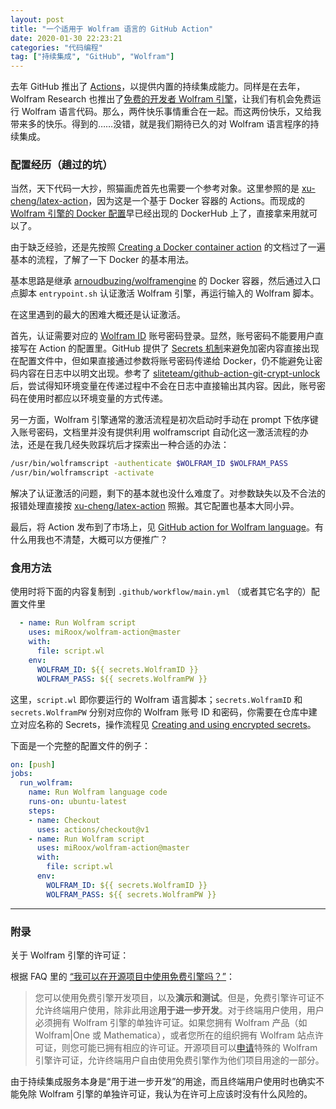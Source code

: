 ```yaml
---
layout: post
title: "一个适用于 Wolfram 语言的 GitHub Action"
date: 2020-01-30 22:23:21
categories: "代码编程"
tag: ["持续集成", "GitHub", "Wolfram"]
---
```


去年 GitHub 推出了 [Actions](https://github.com/features/actions)，以提供内置的持续集成能力。同样是在去年，Wolfram Research 也推出了[免费的开发者 Wolfram 引擎](https://www.wolfram.com/engine/)，让我们有机会免费运行 Wolfram 语言代码。那么，两件快乐事情重合在一起。而这两份快乐，又给我带来多的快乐。得到的……没错，就是我们期待已久的对 Wolfram 语言程序的持续集成。

<!--more-->

### 配置经历（趟过的坑）

当然，天下代码一大抄，照猫画虎首先也需要一个参考对象。这里参照的是 [xu-cheng/latex-action](https://github.com/xu-cheng/latex-action)，因为这是一个基于 Docker 容器的 Actions。而现成的 [Wolfram 引擎的 Docker 配置](https://hub.docker.com/r/arnoudbuzing/wolframengine)早已经出现的 DockerHub 上了，直接拿来用就可以了。

由于缺乏经验，还是先按照 [Creating a Docker container action](https://help.github.com/en/actions/automating-your-workflow-with-github-actions/creating-a-docker-container-action) 的文档过了一遍基本的流程，了解了一下 Docker 的基本用法。

基本思路是继承 [arnoudbuzing/wolframengine](https://hub.docker.com/r/arnoudbuzing/wolframengine) 的 Docker 容器，然后通过入口点脚本 `entrypoint.sh` 认证激活 Wolfram 引擎，再运行输入的 Wolfram 脚本。

在这里遇到的最大的困难大概还是认证激活。

首先，认证需要对应的 [Wolfram ID](https://account.wolfram.com/wolframid) 账号密码登录。显然，账号密码不能要用户直接写在 Action 的配置里。GitHub 提供了 [Secrets 机制](https://help.github.com/en/actions/automating-your-workflow-with-github-actions/creating-and-using-encrypted-secrets)来避免加密内容直接出现在配置文件中，但如果直接通过参数将账号密码传递给 Docker，仍不能避免让密码内容在日志中以明文出现。参考了 [sliteteam/github-action-git-crypt-unlock](https://github.com/sliteteam/github-action-git-crypt-unlock) 后，尝试得知环境变量在传递过程中不会在日志中直接输出其内容。因此，账号密码在使用时都应以环境变量的方式传递。

另一方面，Wolfram 引擎通常的激活流程是初次启动时手动在 prompt 下依序键入账号密码，文档里并没有提供利用 wolframscript 自动化这一激活流程的办法，还是在我几经失败踩坑后才探索出一种合适的办法：

```sh
/usr/bin/wolframscript -authenticate $WOLFRAM_ID $WOLFRAM_PASS
/usr/bin/wolframscript -activate
```

解决了认证激活的问题，剩下的基本就也没什么难度了。对参数缺失以及不合法的报错处理直接按  [xu-cheng/latex-action](https://github.com/xu-cheng/latex-action) 照搬。其它配置也基本大同小异。

最后，将 Action 发布到了市场上，见 [GitHub action for Wolfram language](https://github.com/marketplace/actions/github-action-for-wolfram-language)。有什么用我也不清楚，大概可以方便推广？

### 食用方法

使用时将下面的内容复制到 `.github/workflow/main.yml` （或者其它名字的）配置文件里

```yaml
  - name: Run Wolfram script
    uses: miRoox/wolfram-action@master
    with:
      file: script.wl
    env:
      WOLFRAM_ID: ${{ secrets.WolframID }}
      WOLFRAM_PASS: ${{ secrets.WolframPW }}
```

这里，`script.wl` 即你要运行的 Wolfram 语言脚本；`secrets.WolframID` 和 `secrets.WolframPW` 分别对应你的 Wolfram 账号 ID 和密码，你需要在仓库中建立对应名称的 Secrets，操作流程见 [Creating and using encrypted secrets](https://help.github.com/en/actions/automating-your-workflow-with-github-actions/creating-and-using-encrypted-secrets)。

下面是一个完整的配置文件的例子：

```yaml
on: [push]
jobs:
  run_wolfram:
    name: Run Wolfram language code
    runs-on: ubuntu-latest
    steps:
    - name: Checkout
      uses: actions/checkout@v1
    - name: Run Wolfram script
      uses: miRoox/wolfram-action@master
      with:
        file: script.wl
      env:
        WOLFRAM_ID: ${{ secrets.WolframID }}
        WOLFRAM_PASS: ${{ secrets.WolframPW }}
```

---

### 附录

关于 Wolfram 引擎的许可证：

根据 FAQ 里的 [“我可以在开源项目中使用免费引擎吗？”](https://www.wolfram.com/engine/faq/#can-i-use-the-free-engine-in-an-open-source-project)：

> 您可以使用免费引擎开发项目，以及**演示和测试**。但是，免费引擎许可证不允许终端用户使用，除非此用途**用于进一步开发**。对于终端用户使用，用户必须拥有 Wolfram 引擎的单独许可证。如果您拥有 Wolfram 产品（如 Wolfram|One 或 Mathematica），或者您所在的组织拥有 Wolfram 站点许可证，则您可能已拥有相应的许可证。开源项目可以[申请](https://www.wolframcloud.com/objects/forms/wolfram-engine-open-source)特殊的 Wolfram 引擎许可证，允许终端用户自由使用免费引擎作为他们项目用途的一部分。

由于持续集成服务本身是“用于进一步开发”的用途，而且终端用户使用时也确实不能免除 Wolfram 引擎的单独许可证，我认为在许可上应该时没有什么风险的。
